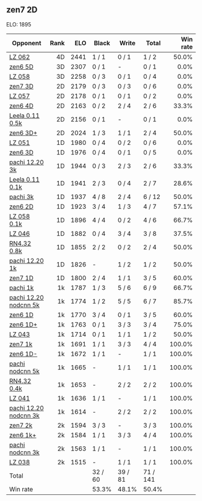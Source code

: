 ## zen7 2D ##

ELO: 1895

Opponent | Rank | ELO | Black | Write | Total | Win rate
---------|-----:|----:|-------|-------|-------|-------:
[LZ 062](LZ%20062.md) | 4D | 2441 | 1 / 1 | 0 / 1 | 1 / 2 | 50.0%
[zen6 5D](zen6%205D.md) | 3D | 2307 | 0 / 1 | - | 0 / 1 | 0.0%
[LZ 058](LZ%20058.md) | 3D | 2258 | 0 / 3 | 0 / 1 | 0 / 4 | 0.0%
[zen7 3D](zen7%203D.md) | 2D | 2179 | 0 / 3 | 0 / 3 | 0 / 6 | 0.0%
[LZ 057](LZ%20057.md) | 2D | 2178 | 0 / 1 | 0 / 1 | 0 / 2 | 0.0%
[zen6 4D](zen6%204D.md) | 2D | 2163 | 0 / 2 | 2 / 4 | 2 / 6 | 33.3%
[Leela 0.11 0.5k](Leela%200.11%200.5k.md) | 2D | 2156 | 0 / 1 | - | 0 / 1 | 0.0%
[zen6 3D+](zen6%203D+.md) | 2D | 2024 | 1 / 3 | 1 / 1 | 2 / 4 | 50.0%
[LZ 051](LZ%20051.md) | 1D | 1980 | 0 / 4 | 0 / 2 | 0 / 6 | 0.0%
[zen6 3D](zen6%203D.md) | 1D | 1976 | 0 / 4 | 0 / 1 | 0 / 5 | 0.0%
[pachi 12.20 3k](pachi%2012.20%203k.md) | 1D | 1944 | 0 / 3 | 2 / 3 | 2 / 6 | 33.3%
[Leela 0.11 0.1k](Leela%200.11%200.1k.md) | 1D | 1941 | 2 / 3 | 0 / 4 | 2 / 7 | 28.6%
[pachi 3k](pachi%203k.md) | 1D | 1937 | 4 / 8 | 2 / 4 | 6 / 12 | 50.0%
[zen6 2D](zen6%202D.md) | 1D | 1923 | 3 / 4 | 1 / 3 | 4 / 7 | 57.1%
[LZ 058 0.1k](LZ%20058%200.1k.md) | 1D | 1896 | 4 / 4 | 0 / 2 | 4 / 6 | 66.7%
[LZ 046](LZ%20046.md) | 1D | 1882 | 0 / 4 | 3 / 4 | 3 / 8 | 37.5%
[RN4.32 0.8k](RN4.32%200.8k.md) | 1D | 1855 | 2 / 2 | 0 / 2 | 2 / 4 | 50.0%
[pachi 12.20 1k](pachi%2012.20%201k.md) | 1D | 1826 | - | 1 / 2 | 1 / 2 | 50.0%
[zen7 1D](zen7%201D.md) | 1D | 1800 | 2 / 4 | 1 / 1 | 3 / 5 | 60.0%
[pachi 1k](pachi%201k.md) | 1k | 1787 | 1 / 3 | 5 / 6 | 6 / 9 | 66.7%
[pachi 12.20 nodcnn 5k](pachi%2012.20%20nodcnn%205k.md) | 1k | 1774 | 1 / 2 | 5 / 5 | 6 / 7 | 85.7%
[zen6 1D](zen6%201D.md) | 1k | 1770 | 3 / 4 | 0 / 1 | 3 / 5 | 60.0%
[zen6 1D+](zen6%201D+.md) | 1k | 1763 | 0 / 1 | 3 / 3 | 3 / 4 | 75.0%
[LZ 043](LZ%20043.md) | 1k | 1714 | 0 / 1 | 1 / 1 | 1 / 2 | 50.0%
[zen7 1k](zen7%201k.md) | 1k | 1691 | 1 / 1 | 3 / 3 | 4 / 4 | 100.0%
[zen6 1D-](zen6%201D-.md) | 1k | 1672 | 1 / 1 | - | 1 / 1 | 100.0%
[pachi nodcnn 5k](pachi%20nodcnn%205k.md) | 1k | 1665 | - | 1 / 1 | 1 / 1 | 100.0%
[RN4.32 0.4k](RN4.32%200.4k.md) | 1k | 1653 | - | 2 / 2 | 2 / 2 | 100.0%
[LZ 041](LZ%20041.md) | 1k | 1636 | 1 / 1 | - | 1 / 1 | 100.0%
[pachi 12.20 nodcnn 3k](pachi%2012.20%20nodcnn%203k.md) | 1k | 1614 | - | 2 / 2 | 2 / 2 | 100.0%
[zen7 2k](zen7%202k.md) | 2k | 1594 | 3 / 3 | - | 3 / 3 | 100.0%
[zen6 1k+](zen6%201k+.md) | 2k | 1584 | 1 / 1 | 3 / 3 | 4 / 4 | 100.0%
[pachi nodcnn 3k](pachi%20nodcnn%203k.md) | 2k | 1563 | 1 / 1 | - | 1 / 1 | 100.0%
[LZ 038](LZ%20038.md) | 2k | 1515 | - | 1 / 1 | 1 / 1 | 100.0%
Total | | | 32 / 60 | 39 / 81 | 71 / 141 | 
Win rate| | | 53.3% | 48.1% | 50.4% | 
